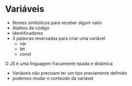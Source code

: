 # Variáveis

* Nomes simbólicos para receber algum valor
* Atalhos de código
* Identificadores
* 3 palavras reservadas para criar uma variável
    * var
    * let
    * const

O JS é uma linguagem fracamente tipada e dinâmica

- Variáveis não precisam ter um tipo previamente definido
-  podemos mudar o conteúdo da variável

